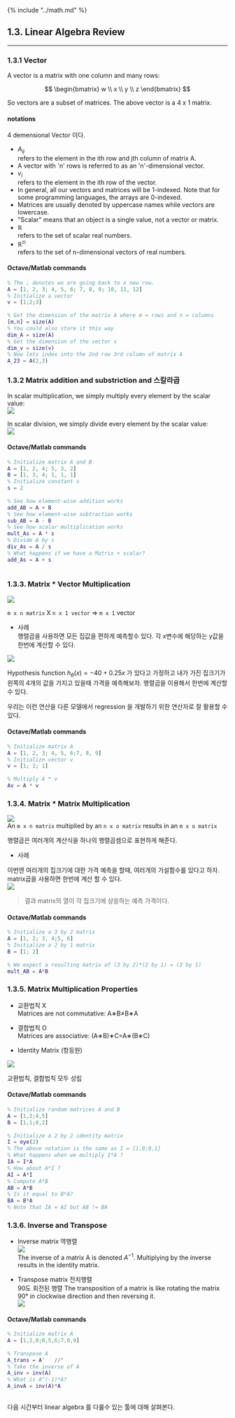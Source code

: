 {% include "../math.md" %}  
  
## 1.3. Linear Algebra Review    
---  
  
### 1.3.1 Vector    
  
A vector is a matrix with one column and many rows:    
  
$$  
\begin{bmatrix}    
w \\    
x \\    
y \\    
z    
\end{bmatrix}    
$$  
  
So vectors are a subset of matrices. The above vector is a 4 x 1 matrix.    
  
#### notations    
  
4 demensional Vector 이다.    
  
- $A_{ij}$    
refers to the element in the ith row and jth column of matrix A.    
- A vector with 'n' rows is referred to as an 'n'-dimensional vector.    
- $v_i$     
refers to the element in the ith row of the vector.    
- In general, all our vectors and matrices will be 1-indexed. Note that for some programming languages, the arrays are 0-indexed.    
- Matrices are usually denoted by uppercase names while vectors are lowercase.    
- "Scalar" means that an object is a single value, not a vector or matrix.    
- $\mathbb{R}$    
refers to the set of scalar real numbers.    
- $\mathbb{R^n}$    
refers to the set of n-dimensional vectors of real numbers.    
  
#### Octave/Matlab commands    
  
```matlab    
% The ; denotes we are going back to a new row.    
A = [1, 2, 3; 4, 5, 6; 7, 8, 9; 10, 11, 12]    
% Initialize a vector     
v = [1;2;3]     
    
% Get the dimension of the matrix A where m = rows and n = columns    
[m,n] = size(A)    
% You could also store it this way    
dim_A = size(A)    
% Get the dimension of the vector v     
dim_v = size(v)    
% Now lets index into the 2nd row 3rd column of matrix A    
A_23 = A(2,3)    
```  
  
### 1.3.2 Matrix addition and substriction and 스칼라곱    
  
In scalar multiplication, we simply multiply every element by the scalar value:    
![](img/scalar_mul.png)    
  
In scalar division, we simply divide every element by the scalar value:    
![](img/scalar_div.png)    
  
#### Octave/Matlab commands    
  
```matlab    
% Initialize matrix A and B     
A = [1, 2, 4; 5, 3, 2]    
B = [1, 3, 4; 1, 1, 1]    
% Initialize constant s     
s = 2    
    
% See how element-wise addition works    
add_AB = A + B     
% See how element-wise subtraction works    
sub_AB = A - B    
% See how scalar multiplication works    
mult_As = A * s    
% Divide A by s    
div_As = A / s    
% What happens if we have a Matrix + scalar?    
add_As = A + s    
    
```  
  
  
### 1.3.3. Matrix * Vector Multiplication    
  
![](img/matrix_mul.png)    
  
`m x n matrix` X `n x 1 vector` =>  `m x 1` vector    
  
- 사례     
행렬곱을 사용하면 모든 집값을 편하게 예측할수 있다.  각 x변수에 해당하는 y값을 한번에 계산할 수 있다.     
    
![](img/mat_mul_ex.png)    
  
Hypothesis function $h_\theta(x) = -40 + 0.25x$ 가 있다고 가정하고 내가 가진 집크기가 왼쪽의 4개의 값을 가지고 있을때 가격을 예측해보자. 행렬곱을 이용해서 한번에 계산할 수 있다.     
  
우리는 이런 연산을 다른 모델에서 regression 을 개발하기 위한 연산자로 잘 활용할 수 있다.     
  
  
#### Octave/Matlab commands    
  
```matlab    
% Initialize matrix A     
A = [1, 2, 3; 4, 5, 6;7, 8, 9]     
% Initialize vector v     
v = [1; 1; 1]     
    
% Multiply A * v    
Av = A * v    
```  
  
  
### 1.3.4. Matrix * Matrix Multiplication    
  
![](img/matrix_mul2.png)    
An `m x n matrix` multiplied by an `n x o matrix` results in an `m x o matrix`    
  
행렬곱은 여러개의 계산식을 하나의 행렬곱셈으로 표현하게 해준다.     
  
- 사례    
    
이번엔 여러개의 집크기에 대한 가격 예측을 할때, 여러개의 가설함수를 있다고 하자. matrix곱을 사용하면 한번에 계산 할 수 있다.     
![](img/mat_mul_ex2.png)    
> 결과 matrix의 열이 각 집크기에 상응하는 예측 가격이다.     
  
  
#### Octave/Matlab commands    
  
```matlab    
% Initialize a 3 by 2 matrix     
A = [1, 2; 3, 4;5, 6]    
% Initialize a 2 by 1 matrix     
B = [1; 2]     
    
% We expect a resulting matrix of (3 by 2)*(2 by 1) = (3 by 1)     
mult_AB = A*B    
```  
  
### 1.3.5. Matrix Multiplication Properties    
  
- 교환법칙 X    
Matrices are not commutative: A∗B≠B∗A    
- 결합법칙 O    
Matrices are associative: (A∗B)∗C=A∗(B∗C)    
    
- Identity Matrix (항등원)    
    
![](img/i_matrix.png)    
  
교환법칙, 결합법칙 모두 성립    
  
#### Octave/Matlab commands    
  
```matlab    
% Initialize random matrices A and B     
A = [1,2;4,5]    
B = [1,1;0,2]    
    
% Initialize a 2 by 2 identity matrix    
I = eye(2)    
% The above notation is the same as I = [1,0;0,1]    
% What happens when we multiply I*A ?    
IA = I*A     
% How about A*I ?    
AI = A*I     
% Compute A*B     
AB = A*B     
% Is it equal to B*A?     
BA = B*A     
% Note that IA = AI but AB != BA    
```  
  
### 1.3.6. Inverse and Transpose    
  
- Inverse matrix 역행렬    
![](img/inverse_matrix.png)    
The inverse of a matrix A is denoted $A^{-1}$. Multiplying by the inverse results in the identity matrix.    
    
- Transpose matrix 전치행렬    
90도 회전된 행렬 The transposition of a matrix is like rotating the matrix 90° in clockwise direction and then reversing it.     
![](img/transpose.png)    
    
#### Octave/Matlab commands    
  
```matlab    
% Initialize matrix A     
A = [1,2,0;0,5,6;7,0,9]    
    
% Transpose A     
A_trans = A'   //'    
% Take the inverse of A     
A_inv = inv(A)    
% What is A^(-1)*A?     
A_invA = inv(A)*A    
    
```  
  
다음 시간부터 linear algebra 를 다룰수 있는 툴에 대해 살펴본다.     
  
